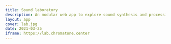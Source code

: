 ```yaml
---
title: Sound laboratory
description: An modular web app to explore sound synthesis and processing right in the browser
layout: app
cover: lab.jpg
date: 2021-03-25
iframe: https://lab.chromatone.center
---
```


